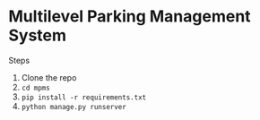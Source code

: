 # Multilevel Parking Management System
Steps
1. Clone the repo
2. `cd mpms`
3. `pip install -r requirements.txt`
4. `python manage.py runserver`
